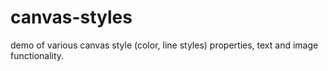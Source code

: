 # canvas-styles

demo of various canvas style (color, line styles) properties, text and image functionality.
